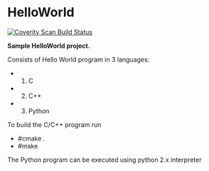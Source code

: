 # HelloWorld
<a href="https://scan.coverity.com/projects/anatekar-helloworld">
  <img alt="Coverity Scan Build Status"
       src="https://scan.coverity.com/projects/10987/badge.svg"/>
</a>

**Sample HelloWorld project.**

Consists of Hello World program in 3 languages:

* 1) C 
* 2) C++
* 3) Python

To build the C/C++ program run
* #cmake .
* #make

The Python program can be executed using python 2.x interpreter

